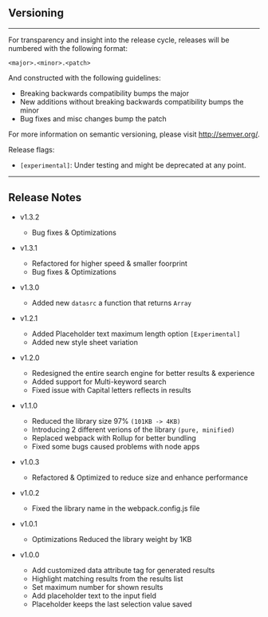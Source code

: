 ## Versioning
----------

For transparency and insight into the release cycle, releases will be numbered 
with the following format:

`<major>.<minor>.<patch>`

And constructed with the following guidelines:

* Breaking backwards compatibility bumps the major
* New additions without breaking backwards compatibility bumps the minor
* Bug fixes and misc changes bump the patch

For more information on semantic versioning, please visit http://semver.org/.


Release flags:

* `[experimental]`: Under testing and might be deprecated at any point.
---

## Release Notes

* v1.3.2
    * Bug fixes & Optimizations

* v1.3.1
	* Refactored for higher speed & smaller foorprint
	* Bug fixes & Optimizations


* v1.3.0
	* Added new `datasrc` a function that returns `Array`


* v1.2.1
	* Added Placeholder text maximum length option `[Experimental]`
	* Added new style sheet variation


* v1.2.0
	* Redesigned the entire search engine for better results & experience
	* Added support for Multi-keyword search
	* Fixed issue with Capital letters reflects in results


* v1.1.0
	* Reduced the library size 97% `(101KB -> 4KB)`
	* Introducing 2 different verions of the library `(pure, minified)`
	* Replaced webpack with Rollup for better bundling
	* Fixed some bugs caused problems with node apps


* v1.0.3
	* Refactored & Optimized to reduce size and enhance performance

* v1.0.2
	* Fixed the library name in the webpack.config.js file

* v1.0.1
	* Optimizations Reduced the library weight by 1KB
  
* v1.0.0
  * Add customized data attribute tag for generated results
  * Highlight matching results from the results list
  * Set maximum number for shown results
  * Add placeholder text to the input field
  * Placeholder keeps the last selection value saved